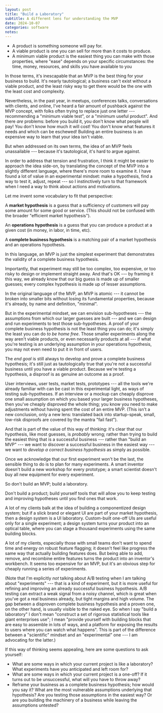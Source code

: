```yaml
---
layout: post
title: "Build a Laboratory"
subtitle: A different lens for understanding the MVP
date: 2024-10-07
categories: software
notes:
---
```


- A product is something someone will pay for.
- A viable product is one you can sell for more than it costs to produce.
- A minimum viable product is the easiest thing you can make with those properties, where "ease" depends on your specific circumstances: the time, money, resources, and skills you have available to you

In those terms, it's inescapable that an MVP is the best thing for your business to build. It's nearly tautological; a business can't exist without a viable product, and the least risky way to get there would be the one with the least cost and complexity.

Nevertheless, in the past year, in meetups, conferences talks, conversations with clients, and online, I've heard a fair amount of pushback against the MVP concept, with folks often trying to replace just one letter --- recommending a "minimum viable test", or a "minimum useful product". And there _are_ problems: before you build it, you don't know what people will pay! You don't know how much it will cost! You don't know what features it needs and which can be eschewed! Building an entire business is an expensive way to learn that your idea isn't viable.

But when addressed on its own terms, the idea of an MVP feels unassailable --- because it's tautological, it's hard to argue against.

In order to address that tension and frustration, I think it might be easier to approach the idea side-on, by translating the concept of the MVP into a slightly different language, where there's more room to examine it. I have found a lot of value in an experimental mindset: make a hypothesis, find a way to test it, adjust, repeat --- so I instinctively turn to that framework when I need a way to think about actions and motivations.

Let me invent some vocabulary to fit that perspective:

A **market hypothesis** is a guess that a sufficiency of customers will pay some amount for some good or service. (This should not be confused with the broader "efficient market hypothesis").

An **operations hypothesis** is a guess that you can produce a product at a given cost (in money, in labor, in time, etc).

A **complete business hypothesis** is a matching pair of a market hypothesis and an operations hypothesis.

In this language, an MVP is just the simplest experiment that demonstrates the validity of a complete business hypothesis.

Importantly, that experiment may still be too complex, too expensive, or too risky to design or implement straight away. And that's OK --- by framing it this way, we already know that our big guess is made up of smaller guesses; every complex hypothesis is made up of lesser assumptions.

In the original language of the MVP, an MVP is atomic --- it cannot be broken into smaller bits without losing its fundamental properties, because it's already, by name and definition, "minimal".

But in the experimental mindset, we can envision sub-hypotheses --- the assumptions from which our larger guesses are built --- and we can design and run experiments to test those sub-hypotheses. A proof of your complete business hypothesis is not the least thing you can do; it's simply the least you can do _to be home free_. Those smaller experiments along the way aren't viable products, or even necessarily products at all --- if what you're testing is an underlying assumption in your operations hypothesis, you may not even need to put it in front of users.

The _end goal_ is still always to develop and prove a complete business hypothesis; it's still just as tautologically true that you're not a successful business until you have a viable product. Because we're testing a hypothesis, a disproof is as genuine an outcome as a proof.

User interviews, user tests, market tests, prototypes --- all the tools we're already familiar with can be cast in this experimental light, as ways of testing sub-hypotheses. If an interview or a mockup can cheaply disprove one small assumption on which you based your larger business hypotheses, then you've cheaply disproved the whole thing; you know you need to make adjustments without having spent the cost of an entire MVP. (This isn't a new conclusion, only a new lens: translated back into startup-speak, small, low-risk disproofs are covered by the mantra "fail fast").

And that is part of the value of this way of thinking: it's clear that our hypothesis, like most guesses, is _probably_ wrong; rather than trying to build the easiest thing that is a successful business --- rather than "build an MVP" --- we want to discover a successful business in the easiest way --- we want to _develop a correct business hypothesis_ as simply as possible.

Once we acknowledge that our first experiment won't be the last, the sensible thing to do is to plan for many experiments. A smart inventor doesn't build a new workshop for every prototype; a smart scientist doesn't buy all new equipment for every experiment.

So don't build an MVP; build a laboratory.

Don't build a product; build yourself tools that will allow you to keep testing and improving hypotheses until you find ones that work.

A lot of my clients balk at the idea of building a componentized design system; but if a slick brand or elegant UI are part of your market hypothesis, then a design system is a UI laboratory. Custom-built one-off UIs are useful only for a single experiment; a design system turns your product into an optical table, where you can stage a thousand experiments using the same building blocks.

A lot of my clients, especially those with small teams don't want to spend time and energy on robust feature flagging; it doesn't feel like progress the same way that actually building features does. But being able to add, remove, and recombine entire features turns the product into an inventor's workbench. It seems too expensive for an MVP, but it's an obvious step for cheaply running a series of experiments.

(Note that I'm explicitly _not_ talking about A/B testing when I am talking about "experiments" --- that is a kind of experiment, but it is more useful for refining and improving an already successful business hypothesis. A/B testing can extract a weak signal from a noisy channel, which is great when you've got a real business already, but tight margins and high volume. The gap between a disproven complete business hypothesis and a proven one, on the other hand, is usually visible to the naked eye. So when I say "build a laboratory" I don't mean "construct a set of rigorous statistical tools like giant enterprises use"; I mean "provide yourself with building blocks that are easy to assemble in lots of ways, and a platform for exposing the results to users where you can watch what happens". This is part of the difference between a "scientific" mindset and an "experimental" one --- I am advocating for the latter.)

If this way of thinking seems appealing, here are some questions to ask yourself:

- What are some ways in which your current project is like a laboratory? What experiments have you anticipated and left room for?
- What are some ways in which your current project is a one-off? If it turns out to be unsuccessful, what will you have to throw away?
- Reframe your business as a complete business hypothesis; how would you say it? What are the most vulnerable assumptions underlying that hypothesis? Are you testing those assumptions in the easiest way? Or are you building the machinery of a business while leaving the assumptions untested?
